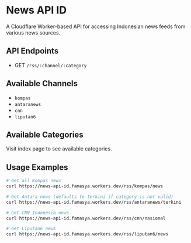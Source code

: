 # News API ID

A Cloudflare Worker-based API for accessing Indonesian news feeds from various news sources.

## API Endpoints

- GET `/rss/:channel/:category`

## Available Channels

- `kompas`
- `antaranews`
- `cnn`
- `liputan6`

## Available Categories

Visit index page to see available categories.

## Usage Examples

```bash
# Get all Kompas news
curl https://news-api-id.famasya.workers.dev/rss/kompas/news

# Get Antara news (defaults to terkini if category is not valid)
curl https://news-api-id.famasya.workers.dev/rss/antaranews/terkini

# Get CNN Indonesia news
curl https://news-api-id.famasya.workers.dev/rss/cnn/nasional

# Get Liputan6 news
curl https://news-api-id.famasya.workers.dev/rss/liputan6/news
